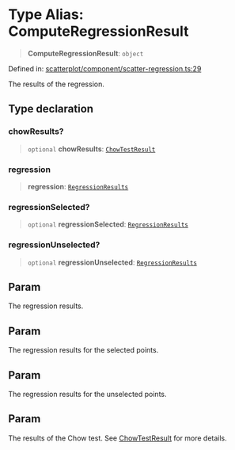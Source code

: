 # Type Alias: ComputeRegressionResult

> **ComputeRegressionResult**: `object`

Defined in: [scatterplot/component/scatter-regression.ts:29](https://github.com/GeoDaCenter/openassistant/blob/aa41155e698e0b65b1716140c0c14440cdd9d76a/packages/echarts/src/scatterplot/component/scatter-regression.ts#L29)

The results of the regression.

## Type declaration

### chowResults?

> `optional` **chowResults**: [`ChowTestResult`](ChowTestResult.md)

### regression

> **regression**: [`RegressionResults`](RegressionResults.md)

### regressionSelected?

> `optional` **regressionSelected**: [`RegressionResults`](RegressionResults.md)

### regressionUnselected?

> `optional` **regressionUnselected**: [`RegressionResults`](RegressionResults.md)

## Param

The regression results.

## Param

The regression results for the selected points.

## Param

The regression results for the unselected points.

## Param

The results of the Chow test. See [ChowTestResult](ChowTestResult.md) for more details.
